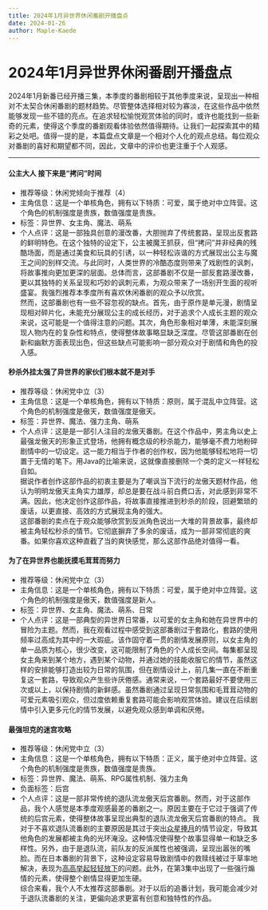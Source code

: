 ```yaml
---
title: 2024年1月异世界休闲番剧开播盘点
date: 2024-01-26
author: Maple-Kaede
---
```


# 2024年1月异世界休闲番剧开播盘点

2024年1月新番已经开播三集，本季度的番剧相较于其他季度来说，呈现出一种相对不太契合休闲番剧的题材趋势。尽管整体选择相对较为寡淡，在这些作品中依然能够发现一些不错的亮点。在追求轻松愉悦观赏体验的同时，或许也能找到一些新奇的元素，使得这个季度的番剧观看体验依然值得期待。让我们一起探索其中的精彩之处吧。值得一提的是，本篇盘点文章是一个相对个人化的观点总结。每位观众对番剧的喜好和期望都不同，因此，文章中的评价也更注重于个人观感。

---

#### 公主大人 接下来是“拷问”时间

* 推荐等级：休闲党倾向于推荐（4）
* 主角信息：这是一个单核角色，拥有以下特质：可爱，属于绝对中立阵营。这个角色的机制强度是贵族，数值强度是贵族。
* 标签：异世界、女主角、魔法、萌系
* 个人点评：这是一部独具创意的漫改番，大胆抛弃了传统套路，呈现出反套路的鲜明特色。在这个独特的设定下，公主被魔王抓获，但“拷问”并非经典的残酷场面，而是通过美食和玩具的引诱，以一种轻松诙谐的方式展现出公主与魔王之间的别样交流。与此同时，人类世界的冷酷态度则带来了戏剧性的讽刺，将故事推向更加更深的层面。总体而言，这部番剧不仅是一部反套路漫改番，更以其独特的关系呈现和巧妙的讽刺元素，为观众带来了一场别开生面的视听盛宴。我强烈推荐本季度所有喜欢休闲番剧的观众予以欣赏。<br>
然而，这部番剧也有一些不容忽视的缺点。首先，由于原作是单元漫，剧情呈现相对碎片化，未能充分展现公主的成长经历，对于追求个人成长主题的观众来说，这可能是一个值得注意的问题。其次，角色形象相对单薄，未能深刻展现人物内在的复杂性和特点，使得整体故事略显缺乏深度。尽管这部番剧在创新和幽默方面表现出色，但这些缺点可能影响一部分观众对于剧情和角色的投入感。

#### 秒杀外挂太强了异世界的家伙们根本就不是对手
 
* 推荐等级：休闲党中立（3）
* 主角信息：这是一个单核角色，拥有以下特质：原则，属于混乱中立阵营。这个角色的机制强度是傲天，数值强度是傲天。
* 标签：异世界、魔法、强力主角、萌系
* 个人点评：这是是一部引人注目的龙傲天番剧。在这个作品中，男主角以史上最强龙傲天的形象正式登场，他拥有概念级的秒杀能力，能够毫不费力地粉碎剧情中的一切设定。这一能力相当于作者的创作权，因为他能够轻松地将一切置于无情的笔下。用Java的比喻来说，这就像直接删除一个类的定义一样轻松自如。<br>
据说作者创作这部作品的初衷主要是为了嘲讽当下流行的龙傲天题材作品，他认为明明龙傲天主角实力雄厚，却总是要在战斗前白费口舌，对此感到非常不满。因此，他决定创作这部作品，将故事直接推进到秒杀的阶段，回避繁琐的废话，以更直接、高效的方式展现主角的强大。<br>
这部番剧的卖点在于观众能够欣赏到反派角色说出一大堆的背景故事，最终却被主角轻松秒杀的情节。它彻底摒弃了多余的废话，成为一部非常彻底的爽番。如果你喜欢这种直截了当的爽快感觉，那么这部作品绝对值得一看。

#### 为了在异世界也能抚摸毛茸茸而努力

* 推荐等级：休闲党中立（3）
* 主角信息：这是一个单核角色，拥有以下特质：可爱，属于绝对中立阵营。这个角色的机制强度是傲天，数值强度是新人。
* 标签：异世界、女主角、魔法、萌系、日常
* 个人点评：这是一部典型的异世界日常番，以可爱的女主角和她在异世界中的冒险为主题。然而，我在观看过程中感受到这部番剧过于套路化，套路的使用频率过高成为其中的一大瑕疵。该作固守着一贯的剧情发展原则，以女主角的单一品质为核心，很少改变，这可能限制了角色的个人成长空间。每集都呈现女主角来到某个地方，遇到某个动物，并通过她的技能收服它的情节，虽然这样的安排能够打造出较为日常的氛围，但在剧情设计上，前几集一直在不断重复这一套路，导致观众产生些许厌倦感。通常来说，一个套路最好不要使用三次或以上，以保持剧情的新鲜感。虽然番剧通过呈现日常氛围和毛茸茸动物的可爱元素吸引观众，但过度依赖重复套路可能会影响观赏体验。建议在后续剧情中引入更多元化的情节发展，以避免观众感到单调和厌倦。

#### 最强坦克的迷宫攻略
 
* 推荐等级：休闲党中立（3）
* 主角信息：这是一个单核角色，拥有以下特质：正义，属于绝对中立阵营。这个角色的机制强度是贵族，数值强度是贵族。
* 标签：异世界、魔法、萌系、RPG属性机制、强力主角
* 负面标签：后宫
* 个人点评：这是一部非常传统的退队流龙傲天后宫番剧。然而，对于这部作品，我个人感觉是本季度观感最差的番剧之一。原因主要在于它过于强调了传统的后宫元素，使得整体故事呈现出典型的退队流龙傲天后宫番剧的特点。
我对于不喜欢退队流番剧的主要原因是其过于突出[众星捧月](../总结篇/反差与温情：2023年休闲番剧年度总结/#5-对众星捧月风格番剧的警惕主角们不要太过分)的情节设定，导致其他角色的发展都被主角的光环淹没。这种情况使得整个故事显得单一和缺乏多样性。另外，由于是退队流，前队友的反派属性也被强调，呈现出嚣张的嘴脸。而在日本番剧的背景下，这种设定容易导致剧情中的救赎线被过于草率地解决，表现为[高高举起轻轻放下](../现象观察/高高举起，轻轻放下：番剧紧张情节处理的困境.md)的问题。此外，在第3集中出现了一些强行煽情的元素，使得整个剧情显得更加生硬。<br>
综合来看，我个人不太推荐这部番剧。对于以后的追番计划，我可能会减少对于退队流番剧的关注，更偏向追求更富有创意和独特性的作品。